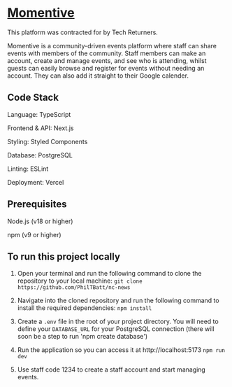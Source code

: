 # [Momentive](https://momentive.vercel.app)
This platform was contracted for by Tech Returners.

Momentive is a community-driven events platform where staff can share events with members of the community. Staff members can make an account, create and manage events, and see who is attending, whilst guests can easily browse and register for events without needing an account. They can also add it straight to their Google calender.


## Code Stack
Language: TypeScript

Frontend & API: Next.js

Styling: Styled Components

Database: PostgreSQL

Linting: ESLint

Deployment: Vercel

## Prerequisites
Node.js (v18 or higher)

npm (v9 or higher)

## To run this project locally

 1. Open your terminal and run the following command to clone the repository to your local machine:
`git clone https://github.com/PhilTBatt/nc-news`

2. Navigate into the cloned repository and run the following command to install the required dependencies:
`npm install`

3. Create a `.env` file in the root of your project directory. You will need to define your `DATABASE_URL` for your PostgreSQL connection (there will soon be a step to run 'npm create database')

4. Run the application so you can access it at http://localhost:5173
`npm run dev`

5. Use staff code 1234 to create a staff account and start managing events. 
